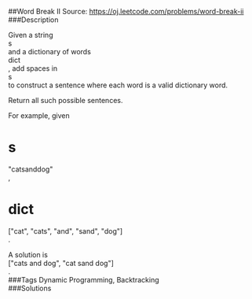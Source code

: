 ##Word Break II
Source: https://oj.leetcode.com/problems/word-break-ii  
###Description

                

Given a string   
s  
 and a dictionary of words   
dict  
, add spaces in   
s  
 to construct a sentence where each word is a valid dictionary word.
  


  

Return all such possible sentences.
  


  

For example, given  

  
s  
 =   
"catsanddog"  
,  

  
dict  
 =   
["cat", "cats", "and", "sand", "dog"]  
.
  


  

A solution is   
["cats and dog", "cat sand dog"]  
.  
###Tags
Dynamic Programming, Backtracking  
###Solutions